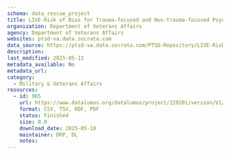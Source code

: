 ```yaml
---
schema: data_rescue_project 
title: LIVE-Risk of Bias for Trauma-focused and Non-trauma-focused Psychotherapy Study Arms
organization: Department of Veterans Affairs
agency: Department of Veterans Affairs
websites: ptsd-va.data.socrata.com
data_source: https://ptsd-va.data.socrata.com/PTSD-Repository/LIVE-Risk-of-Bias-for-Trauma-focused-and-Non-traum/avz5-kjjr
description: 
last_modified: 2025-05-13
metadata_available: No
metadata_url: 
category:
  - Military & Veterans Affairs 
resources:
  - id: 965
    url: https://www.datalumos.org/datalumos/project/229201/version/V1/view
    format: CSV, TSV, RDF, PDF
    status: Finished
    size: 0.0
    download_date: 2025-05-10
    maintainer: DRP, DL
    notes: 
---
```

